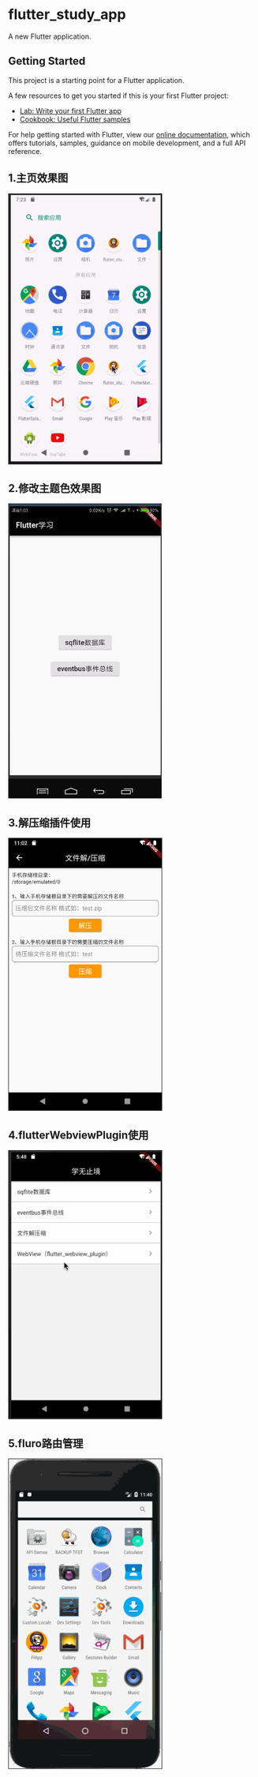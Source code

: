# flutter_study_app

A new Flutter application.

## Getting Started

This project is a starting point for a Flutter application.

A few resources to get you started if this is your first Flutter project:

- [Lab: Write your first Flutter app](https://flutter.io/docs/get-started/codelab)
- [Cookbook: Useful Flutter samples](https://flutter.io/docs/cookbook)

For help getting started with Flutter, view our 
[online documentation](https://flutter.io/docs), which offers tutorials, 
samples, guidance on mobile development, and a full API reference.



## 1.主页效果图
<img border="1" src="./assets/home.gif" width="310" height="auto">

## 2.修改主题色效果图
![](./assets/gfone.gif)

## 3.解压缩插件使用
<img border="1" src="./assets/zip.png" width="310" height="auto">

## 4.flutterWebviewPlugin使用
<img border="1" src="./assets/webview.gif" width="310" height="auto">

## 5.fluro路由管理
<img border="1" src="./assets/router.gif" width="310" height="auto">

